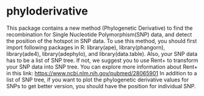 # phyloderivative
This package contains a new method (Phylogenetic Derivative) to find the recombination for Single Nucleotide Polymorphism(SNP) data, and detect the position of the hotspot in SNP data. 
To use this method, you should first import following packages in R: library(ape), library(phangorn), library(ade4), library(adephylo), 
and library(data.table). Also, your SNP data has to be a list of SNP tree. If not, we suggest you to use Rent+ to transform your SNP data into SNP tree. You can explore more information about Rent+ in this link: https://www.ncbi.nlm.nih.gov/pubmed/28065901
In addition to a list of SNP tree, if you want to plot the phylogenetic derivative values for SNPs to get better version, you should have the position for individual SNP. 
